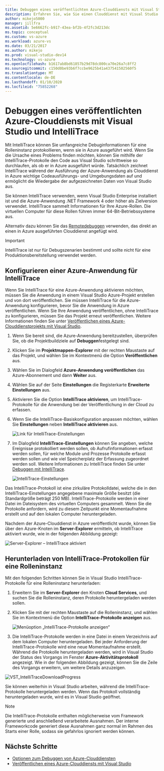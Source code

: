 ```yaml
---
title: Debuggen eines veröffentlichten Azure-Clouddiensts mit Visual Studio und IntelliTrace | Microsoft Docs
description: Erfahren Sie, wie Sie einen Clouddienst mit Visual Studio und IntelliTrace debuggen.
author: mikejo5000
manager: jillfra
ms.assetid: 5e6662fc-b917-43ea-bf2b-4f2fc3d213dc
ms.topic: conceptual
ms.custom: vs-azure
ms.workload: azure-vs
ms.date: 03/21/2017
ms.author: mikejo
ms.prod: visual-studio-dev14
ms.technology: vs-azure
ms.openlocfilehash: b1617ab8bd61857b29d78dc800ca70e26a7c8ff2
ms.sourcegitcommit: c150d0be93b6f7ccbe9625b41a437541502560f5
ms.translationtype: MT
ms.contentlocale: de-DE
ms.lasthandoff: 01/10/2020
ms.locfileid: "75852268"
---
```

# <a name="debugging-a-published-azure-cloud-service-with-visual-studio-and-intellitrace"></a>Debuggen eines veröffentlichten Azure-Clouddiensts mit Visual Studio und IntelliTrace
Mit IntelliTrace können Sie umfangreiche Debuginformationen für eine Rolleninstanz protokollieren, wenn sie in Azure ausgeführt wird. Wenn Sie die Ursache eines Problems finden möchten, können Sie mithilfe der IntelliTrace-Protokolle den Code aus Visual Studio schrittweise so durchlaufen, als ob er in Azure ausgeführt würde. Tatsächlich zeichnet IntelliTrace während der Ausführung der Azure-Anwendung als Clouddienst in Azure wichtige Codeausführungs- und Umgebungsdaten auf und ermöglicht die Wiedergabe der aufgezeichneten Daten von Visual Studio aus. 

Sie können IntelliTrace verwenden, wenn Visual Studio Enterprise installiert ist und die Azure-Anwendung .NET Framework 4 oder höher als Zielversion verwendet. IntelliTrace sammelt Informationen für Ihre Azure-Rollen. Die virtuellen Computer für diese Rollen führen immer 64-Bit-Betriebssysteme aus.

Alternativ dazu können Sie das [Remotedebuggen](https://docs.microsoft.com/visualstudio/azure/vs-azure-tools-debugging-cloud-services-overview?view=vs-2019) verwenden, das direkt an einen in Azure ausgeführten Clouddienst angefügt wird.

> [!IMPORTANT]
> IntelliTrace ist nur für Debugszenarien bestimmt und sollte nicht für eine Produktionsbereitstellung verwendet werden.
> 

## <a name="configure-an-azure-application-for-intellitrace"></a>Konfigurieren einer Azure-Anwendung für IntelliTrace
Wenn Sie IntelliTrace für eine Azure-Anwendung aktivieren möchten, müssen Sie die Anwendung in einem Visual Studio Azure-Projekt erstellen und von dort veröffentlichen. Sie müssen IntelliTrace für die Azure-Anwendung konfigurieren, bevor Sie die Anwendung in Azure veröffentlichen. Wenn Sie Ihre Anwendung veröffentlichen, ohne IntelliTrace zu konfigurieren, müssen Sie das Projekt erneut veröffentlichen. Weitere Informationen finden Sie unter [Veröffentlichen eines Azure-Clouddienstprojekts mit Visual Studio](https://docs.microsoft.com/visualstudio/azure/vs-azure-tools-publishing-a-cloud-service?view=vs-2019).

1. Wenn Sie bereit sind, die Azure-Anwendung bereitzustellen, überprüfen Sie, ob die Projektbuildziele auf **Debuggen**festgelegt sind.

1. Klicken Sie im **Projektmappen-Explorer** mit der rechten Maustaste auf das Projekt, und wählen Sie im Kontextmenü die Option **Veröffentlichen** aus.
   
1. Wählen Sie im Dialogfeld **Azure-Anwendung veröffentlichen** das Azure-Abonnement und dann **Weiter** aus.

1. Wählen Sie auf der Seite **Einstellungen** die Registerkarte **Erweiterte Einstellungen** aus.

1. Aktivieren Sie die Option **IntelliTrace aktivieren**, um IntelliTrace-Protokolle für die Anwendung bei der Veröffentlichung in der Cloud zu erfassen.
   
1. Wenn Sie die IntelliTrace-Basiskonfiguration anpassen möchten, wählen Sie **Einstellungen** neben **IntelliTrace aktivieren** aus.

    ![Link für IntelliTrace-Einstellungen](./media/vs-azure-tools-intellitrace-debug-published-cloud-services/intellitrace-settings-link.png)
   
1. Im Dialogfeld **IntelliTrace-Einstellungen** können Sie angeben, welche Ereignisse protokolliert werden sollen, ob Aufrufinformationen erfasst werden sollen, für welche Module und Prozesse Protokolle erfasst werden sollen und wie viel Speicherplatz der Erfassung zugeordnet werden soll. Weitere Informationen zu IntelliTrace finden Sie unter [Debuggen mit IntelliTrace](https://msdn.microsoft.com/library/dd264915.aspx).
   
    ![IntelliTrace-Einstellungen](./media/vs-azure-tools-intellitrace-debug-published-cloud-services/IC519063.png)

Das IntelliTrace-Protokoll ist eine zirkuläre Protokolldatei, welche die in den IntelliTrace-Einstellungen angegebene maximale Größe besitzt (die Standardgröße beträgt 250 MB). IntelliTrace-Protokolle werden in einer Datei im Dateisystem des virtuellen Computers gesammelt. Wenn Sie die Protokolle anfordern, wird zu diesem Zeitpunkt eine Momentaufnahme erstellt und auf den lokalen Computer heruntergeladen.

Nachdem der Azure-Clouddienst in Azure veröffentlicht wurde, können Sie über den Azure-Knoten im **Server-Explorer** ermitteln, ob IntelliTrace aktiviert wurde, wie in der folgenden Abbildung gezeigt:

![Server-Explorer – IntelliTrace aktiviert](./media/vs-azure-tools-intellitrace-debug-published-cloud-services/IC744134.png)

## <a name="download-intellitrace-logs-for-a-role-instance"></a>Herunterladen von IntelliTrace-Protokollen für eine Rolleninstanz
Mit den folgenden Schritten können Sie in Visual Studio IntelliTrace-Protokolle für eine Rolleninstanz herunterladen:

1. Erweitern Sie im **Server-Explorer** den Knoten **Cloud Services**, und suchen Sie die Rolleninstanz, deren Protokolle heruntergeladen werden sollen. 

1. Klicken Sie mit der rechten Maustaste auf die Rolleninstanz, und wählen Sie im Kontextmenü die Option **IntelliTrace-Protokolle anzeigen** aus. 

    ![Menüoption „IntelliTrace-Protokolle anzeigen“](./media/vs-azure-tools-intellitrace-debug-published-cloud-services/view-intellitrace-logs.png)

1. Die IntelliTrace-Protokolle werden in eine Datei in einem Verzeichnis auf dem lokalen Computer heruntergeladen. Bei jeder Anforderung der IntelliTrace-Protokolle wird eine neue Momentaufnahme erstellt. Während die Protokolle heruntergeladen werden, wird in Visual Studio der Status des Vorgangs im Fenster **Azure-Aktivitätsprotokoll** angezeigt. Wie in der folgenden Abbildung gezeigt, können Sie die Zeile des Vorgangs erweitern, um weitere Details anzuzeigen.

![VST_IntelliTraceDownloadProgress](./media/vs-azure-tools-intellitrace-debug-published-cloud-services/IC745551.png)

Sie können weiterhin in Visual Studio arbeiten, während die IntelliTrace-Protokolle heruntergeladen werden. Wenn das Protokoll vollständig heruntergeladen wurde, wird es in Visual Studio geöffnet.

> [!NOTE]
> Die IntelliTrace-Protokolle enthalten möglicherweise vom Framework generierte und anschließend verarbeitete Ausnahmen. Der interne Frameworkcode generiert diese Ausnahmen ganz normal im Rahmen des Starts einer Rolle, sodass sie gefahrlos ignoriert werden können.
> 
> 

## <a name="next-steps"></a>Nächste Schritte
- [Optionen zum Debuggen von Azure-Clouddiensten](vs-azure-tools-debugging-cloud-services-overview.md)
- [Veröffentlichen eines Azure-Clouddiensts mit Visual Studio](vs-azure-tools-publishing-a-cloud-service.md)
